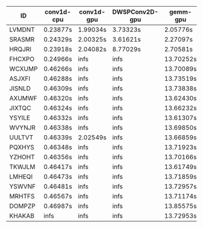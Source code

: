 |ID|conv1d-cpu|conv1d-gpu|DWSPConv2D-gpu|gemm-gpu|avg|
|-|-|-|-|-|-|
|LVMDNT|0.23877s|1.99034s|3.73323s|2.05776s|2.00502s|
|SRASMR|0.24329s|2.00325s|3.61621s|2.27097s|2.03343s|
|HRQJRI|0.23918s|2.04082s|8.77029s|2.70581s|3.43903s|
|FHCXPO|0.24966s|infs|infs|13.70252s|infs|
|WCXUMP|0.46266s|infs|infs|13.70089s|infs|
|ASJXFI|0.46288s|infs|infs|13.73519s|infs|
|JISNLD|0.46309s|infs|infs|13.73838s|infs|
|AXUMWF|0.46320s|infs|infs|13.62430s|infs|
|JIXTQC|0.46324s|infs|infs|13.66232s|infs|
|YSYILE|0.46332s|infs|infs|13.61307s|infs|
|WVYNJR|0.46338s|infs|infs|13.69850s|infs|
|UULTVT|0.46339s|2.02549s|infs|13.66859s|infs|
|PQXHYS|0.46348s|infs|infs|13.71923s|infs|
|YZHOHT|0.46356s|infs|infs|13.70166s|infs|
|TKWJLM|0.46417s|infs|infs|13.61749s|infs|
|LMHEQI|0.46473s|infs|infs|13.71859s|infs|
|YSWVNF|0.46481s|infs|infs|13.72957s|infs|
|MRHTFS|0.46567s|infs|infs|13.71174s|infs|
|DOMPZP|0.46987s|infs|infs|13.85575s|infs|
|KHAKAB|infs|infs|infs|13.72953s|infs|
